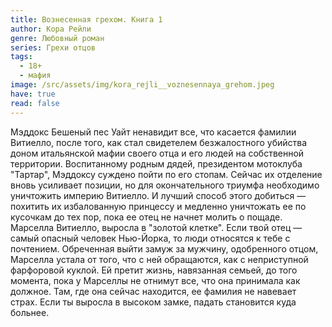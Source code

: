 ```yaml
---
title: Вознесенная грехом. Книга 1
author: Кора Рейли
genre: Любовный роман
series: Грехи отцов
tags:
  - 18+
  - мафия
image: /src/assets/img/kora_rejli__voznesennaya_grehom.jpeg
have: true
read: false
---
```

Мэддокс Бешеный пес Уайт ненавидит все, что касается фамилии Витиелло, после того, как стал свидетелем безжалостного убийства доном итальянской мафии своего отца и его людей на собственной территории. Воспитанному родным дядей, президентом мотоклуба "Тартар", Мэддоксу суждено пойти по его стопам. Сейчас их отделение вновь усиливает позиции, но для окончательного триумфа необходимо уничтожить империю Витиелло. И лучший способ этого добиться — похитить их избалованную принцессу и медленно уничтожать ее по кусочкам до тех пор, пока ее отец не начнет молить о пощаде. Марселла Витиелло, выросла в "золотой клетке". Если твой отец — самый опасный человек Нью-Йорка, то люди относятся к тебе с почтением. Обреченная выйти замуж за мужчину, одобренного отцом, Марселла устала от того, что с ней обращаются, как с неприступной фарфоровой куклой. Ей претит жизнь, навязанная семьей, до того момента, пока у Марселлы не отнимут все, что она принимала как должное. Там, где она сейчас находится, ее фамилия не навевает страх. Если ты выросла в высоком замке, падать становится куда больнее.
